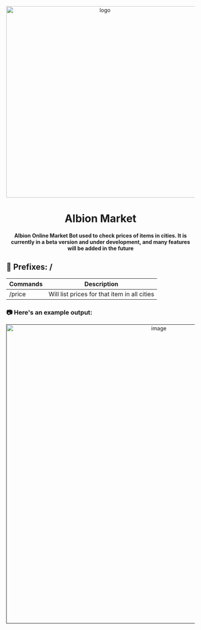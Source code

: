 <div align='center'>

<img src=https://i.imgur.com/RkZo1DP.png alt="logo" width=512 height=512 />

<h1>Albion Market</h1>
<h4>Albion Online Market Bot used to check prices of items in cities. It is currently in a beta version and under development, and many features will be added in the future</h4>
</div>


## :star2: Prefixes: /

| **Commands** | **Description** |
|--|--|
| /price | Will list prices for that item in all cities |



### :camera: Here's an example output:
<div align="center"> <a href=""><img src="https://i.imgur.com/tNuzLBu.png" alt='image' width='800'/></a> </div>
